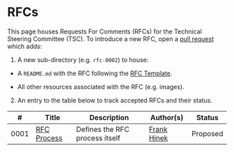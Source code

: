 # RFCs

This page houses Requests For Comments (RFCs) for the Technical Steering Committee (TSC). To
introduce a new RFC, open a [pull request](https://github.com/TBD54566975/technical-steering-committee/compare)
which adds:

1. A new sub-directory (e.g. `rfc-0002`) to house:
  
  * A `README.md` with the RFC following the [RFC Template](../templates/rfc.md).
  
  * All other resources associated with the RFC (e.g. images).

2. An entry to the table below to track accepted RFCs and their status.

|  #   | Title | Description | Author(s) | Status |
| ---- | ----- | ----------- | --------- | ------ |
| 0001 | [RFC Process](rfc1/README.md) | Defines the RFC process itself | [Frank Hinek](https://github.com/frankhinek) | Proposed |
